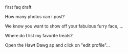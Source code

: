 first faq draft

How many photos can i post?

We know you want to show off your fabulous furry face, ...

Where do I list my favorite treats?

Open the Hawt Dawg ap and click on "edit profile"...
